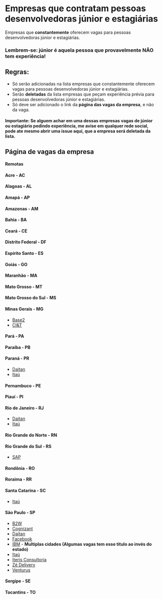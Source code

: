 # Empresas que contratam pessoas desenvolvedoras júnior e estagiárias

Empresas que **constantemente** oferecem vagas para pessoas desenvolvedoras júnior e estagiárias.

### Lembrem-se: júnior é aquela pessoa que provavelmente NÃO tem experiência!

## Regras:

-   Só serão adicionadas na lista empresas que constantemente oferecem vagas para pessoas desenvolvedoras júnior e estagiárias.
-   Serão **deletadas** da lista empresas que peçam experiência prévia para pessoas desenvolvedoras júnior e estagiárias.
-   Só deve ser adicionado o link da **página das vagas da empresa**, e não da vaga.

#### Importante: Se alguem achar em uma dessas empresas vagas de júnior ou estagiário pedindo experiência, me avise em qualquer rede social, pode ate mesmo abrir uma issue aqui, que a empresa será deletada da lista.

## Página de vagas da empresa

#### Remotas

#### Acre - AC

#### Alagoas - AL

#### Amapá - AP

#### Amazonas - AM

#### Bahia - BA

#### Ceará - CE

#### Distrito Federal - DF

#### Espírito Santo - ES

#### Goiás - GO

#### Maranhão - MA

#### Mato Grosso - MT

#### Mato Grosso do Sul - MS

#### Minas Gerais - MG

-   [Base2](https://jobs.solides.com/base2)
-   [CI&T](https://br.ciandt.com/carreiras/programa-de-estagio-next-gen)

#### Pará - PA

#### Paraíba - PB

#### Paraná - PR

-   [Daitan](https://careers-br.daitan.com/pt/vagas/)
-   [Itaú](https://trabalheconosco.vagas.com.br/itauunibanco/oportunidades)

#### Pernambuco - PE

#### Piauí - PI

#### Rio de Janeiro - RJ

-   [Daitan](https://careers-br.daitan.com/pt/vagas/)
-   [Itaú](https://trabalheconosco.vagas.com.br/itauunibanco/oportunidades)

#### Rio Grande do Norte - RN

#### Rio Grande do Sul - RS

-   [SAP](https://www.sap.com/brazil/about/careers.html)

#### Rondônia - RO

#### Roraima - RR

#### Santa Catarina - SC

-   [Itaú](https://trabalheconosco.vagas.com.br/itauunibanco/oportunidades)

#### São Paulo - SP

-   [B2W](https://carreiras.b2w.io/)
-   [Cognizant](https://careers.cognizant.com/br/pt)
-   [Daitan](https://careers-br.daitan.com/pt/vagas/)
-   [Facebook](https://fbestagio2021.splashthat.com/)
-   [IBM](https://www.ibm.com/br-pt/employment/entrylevel/) - **Multiplas cidades (Algumas vagas tem esse titulo ao invés do estado)**
-   [Itaú](https://trabalheconosco.vagas.com.br/itauunibanco/oportunidades)
-   [Iteris Consultoria](https://jobs.kenoby.com/iteris)
-   [Zé Delivery](https://zedelivery.gupy.io/)
-   [Venturus](https://jobs.kenoby.com/venturus/)

#### Sergipe - SE

#### Tocantins - TO
